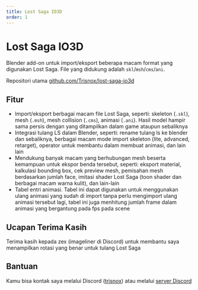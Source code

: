 ```yaml
---
title: Lost Saga IO3D
order: 1
---
```


# Lost Saga IO3D
Blender add-on untuk import/eksport beberapa macam format yang digunakan Lost Saga. File yang didukung adalah `skl`/`msh`/`cms`/`ani`.

Repositori utama [github.com/Trisnox/lost-saga-io3d](https://github.com/Trisnox/lost-saga-io3d)

## Fitur
- Import/eksport berbagai macam file Lost Saga, seperti: skeleton (`.skl`), mesh (`.msh`), mesh collision (`.cms`), animasi (`.ani`). Hasil model hampir sama persis dengan yang ditampilkan dalam game ataupun sebaliknya
- Integrasi tulang LS dalam Blender, seperti: rename tulang ls ke blender dan sebaliknya, berbagai macam mode import skeleton (lite, advanced, retarget), operator untuk membantu dalam membuat animasi, dan lain lain
- Mendukung banyak macam yang berhubungan mesh beserta kemampuan untuk ekspor benda tersebut, seperti: eksport material, kalkulasi bounding box, cek preview mesh, pemisahan mesh berdasarkan jumlah face, imitasi shader Lost Saga (toon shader dan berbagai macam warna kulit), dan lain-lain
- Tabel entri animasi. Tabel ini dapat digunakan untuk menggunakan ulang animasi yang sudah di import tanpa perlu mengimport ulang animasi tersebut lagi, tabel ini juga menhitung jumlah frame dalam animasi yang bergantung pada fps pada scene

## Ucapan Terima Kasih
Terima kasih kepada zex (imageliner di Discord) untuk membantu saya menampilkan rotasi yang benar untuk tulang Lost Saga

## Bantuan
Kamu bisa kontak saya melalui Discord ([trisnox](https://discord.com/users/543595002031243300)) atau melalui [server Discord](https://discord.gg/dJUMU9Gkw2)